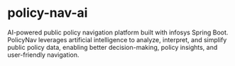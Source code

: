 # policy-nav-ai
AI-powered public policy navigation platform built with infosys Spring Boot. PolicyNav leverages artificial intelligence to analyze, interpret, and simplify public policy data, enabling better decision-making, policy insights, and user-friendly navigation.
